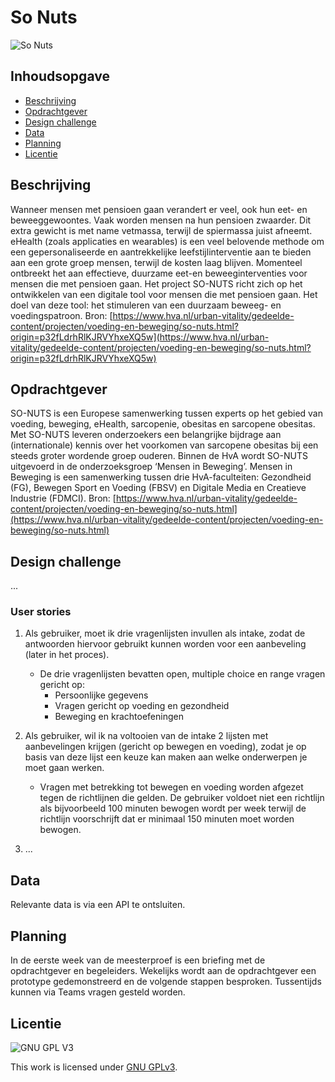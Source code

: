 # So Nuts

![So Nuts](https://www.hva.nl/binaries/threecolumnlandscape/content/gallery/subsites/urban-vitality/nieuws/go-nuts/gepensioneerde-man-etend-op-bank.jpeg)

## Inhoudsopgave
  * [Beschrijving](#beschrijving)
  * [Opdrachtgever](#opdrachtgever)
  * [Design challenge](#design-challege)
  * [Data](#data)
  * [Planning](#planning)
  * [Licentie](#licentie)

## Beschrijving
Wanneer mensen met pensioen gaan verandert er veel, ook hun eet- en beweeggewoontes. Vaak worden mensen na hun pensioen zwaarder. Dit extra gewicht is met name vetmassa, terwijl de spiermassa juist afneemt. 
eHealth (zoals applicaties en wearables) is een veel belovende methode om een gepersonaliseerde en aantrekkelijke leefstijlinterventie aan te bieden aan een grote groep mensen, terwijl de kosten laag blijven. Momenteel ontbreekt het aan effectieve, duurzame eet-en beweeginterventies voor mensen die met pensioen gaan.
Het project SO-NUTS richt zich op het ontwikkelen van een digitale tool voor mensen die met pensioen gaan. Het doel van deze tool: het stimuleren van een duurzaam beweeg- en voedingspatroon. 
Bron: [https://www.hva.nl/urban-vitality/gedeelde-content/projecten/voeding-en-beweging/so-nuts.html?origin=p32fLdrhRlKJRVYhxeXQ5w](https://www.hva.nl/urban-vitality/gedeelde-content/projecten/voeding-en-beweging/so-nuts.html?origin=p32fLdrhRlKJRVYhxeXQ5w)

## Opdrachtgever
SO-NUTS is een Europese samenwerking tussen experts op het gebied van voeding, beweging, eHealth, sarcopenie, obesitas en sarcopene obesitas. Met SO-NUTS leveren onderzoekers een belangrijke bijdrage aan (internationale) kennis over het voorkomen van sarcopene obesitas bij een steeds groter wordende groep ouderen.
Binnen de HvA wordt SO-NUTS uitgevoerd in de onderzoeksgroep ‘Mensen in Beweging’. Mensen in Beweging is een samenwerking tussen drie HvA-faculteiten: Gezondheid (FG), Bewegen Sport en Voeding (FBSV) en Digitale Media en Creatieve Industrie (FDMCI).
Bron: [https://www.hva.nl/urban-vitality/gedeelde-content/projecten/voeding-en-beweging/so-nuts.html](https://www.hva.nl/urban-vitality/gedeelde-content/projecten/voeding-en-beweging/so-nuts.html)

## Design challenge
...

### User stories
1) Als gebruiker, moet ik drie vragenlijsten invullen als intake, zodat de antwoorden hiervoor gebruikt kunnen worden voor een aanbeveling (later in het proces).
   - De drie vragenlijsten bevatten open, multiple choice en range vragen gericht op:
     - Persoonlijke gegevens
     - Vragen gericht op voeding en gezondheid 
     - Beweging en krachtoefeningen

2) Als gebruiker, wil ik na voltooien van de intake 2 lijsten met aanbevelingen krijgen (gericht op bewegen en voeding), zodat je op basis van deze lijst een keuze kan maken aan welke onderwerpen je moet gaan werken.
   - Vragen met betrekking tot bewegen en voeding worden afgezet tegen de richtlijnen die gelden. De gebruiker voldoet niet een richtlijn als bijvoorbeeld 100 minuten bewogen wordt per week terwijl de richtlijn voorschrijft dat er minimaal 150 minuten moet worden bewogen.

3) ...

## Data
Relevante data is via een API te ontsluiten.

## Planning
In de eerste week van de meesterproef is een briefing met de opdrachtgever en begeleiders. Wekelijks wordt aan de opdrachtgever een prototype gedemonstreerd en de volgende stappen besproken. Tussentijds kunnen via Teams vragen gesteld worden.

## Licentie

![GNU GPL V3](https://www.gnu.org/graphics/gplv3-127x51.png)

This work is licensed under [GNU GPLv3](./LICENSE).
